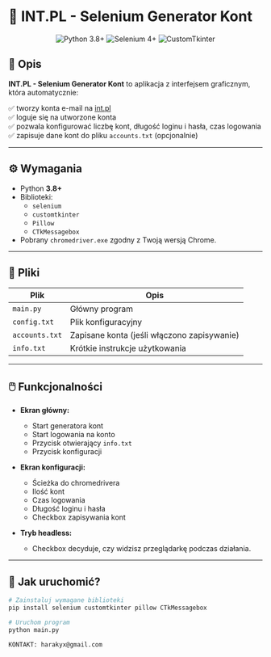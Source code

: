 # 🚀 INT.PL - Selenium Generator Kont

<p align="center">
  <img src="https://img.shields.io/badge/python-3.8%2B-blue.svg" alt="Python 3.8+">
  <img src="https://img.shields.io/badge/selenium-%3E=4.x-green.svg" alt="Selenium 4+">
  <img src="https://img.shields.io/badge/GUI-CustomTkinter-lightgrey.svg" alt="CustomTkinter">
</p>

## 📌 Opis

**INT.PL - Selenium Generator Kont** to aplikacja z interfejsem graficznym, która automatycznie:

✅ tworzy konta e-mail na [int.pl](https://int.pl)  
✅ loguje się na utworzone konta  
✅ pozwala konfigurować liczbę kont, długość loginu i hasła, czas logowania  
✅ zapisuje dane kont do pliku `accounts.txt` (opcjonalnie)

---

## ⚙️ Wymagania

- Python **3.8+**
- Biblioteki:  
  - `selenium`  
  - `customtkinter`  
  - `Pillow`  
  - `CTkMessagebox`
- Pobrany `chromedriver.exe` zgodny z Twoją wersją Chrome.

---

## 📁 Pliki

| Plik | Opis |
|------|------|
| `main.py` | Główny program |
| `config.txt` | Plik konfiguracyjny |
| `accounts.txt` | Zapisane konta (jeśli włączono zapisywanie) |
| `info.txt` | Krótkie instrukcje użytkowania |

---

## 🖱️ Funkcjonalności

- **Ekran główny:**  
  - Start generatora kont  
  - Start logowania na konto  
  - Przycisk otwierający `info.txt`
  - Przycisk konfiguracji

- **Ekran konfiguracji:**  
  - Ścieżka do chromedrivera  
  - Ilość kont  
  - Czas logowania  
  - Długość loginu i hasła  
  - Checkbox zapisywania kont

- **Tryb headless:**  
  - Checkbox decyduje, czy widzisz przeglądarkę podczas działania.

---

## 🚀 Jak uruchomić?

```bash
# Zainstaluj wymagane biblioteki
pip install selenium customtkinter pillow CTkMessagebox

# Uruchom program
python main.py

KONTAKT: harakyx@gmail.com
